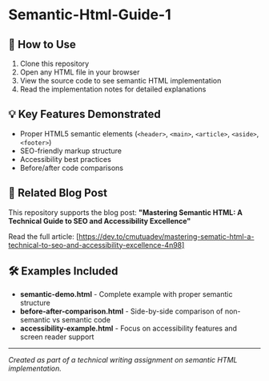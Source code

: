 # Semantic-Html-Guide-1
## 🚀 How to Use

1. Clone this repository
2. Open any HTML file in your browser
3. View the source code to see semantic HTML implementation
4. Read the implementation notes for detailed explanations

## 💡 Key Features Demonstrated

- Proper HTML5 semantic elements (`<header>`, `<main>`, `<article>`, `<aside>`, `<footer>`)
- SEO-friendly markup structure
- Accessibility best practices
- Before/after code comparisons

## 📖 Related Blog Post

This repository supports the blog post: **"Mastering Semantic HTML: A Technical Guide to SEO and Accessibility Excellence"**

Read the full article: [https://dev.to/cmutuadev/mastering-sematic-html-a-technical-to-seo-and-accessibility-excellence-4n98]

## 🛠 Examples Included

- **semantic-demo.html** - Complete example with proper semantic structure
- **before-after-comparison.html** - Side-by-side comparison of non-semantic vs semantic code
- **accessibility-example.html** - Focus on accessibility features and screen reader support
---

*Created as part of a technical writing assignment on semantic HTML implementation.*
